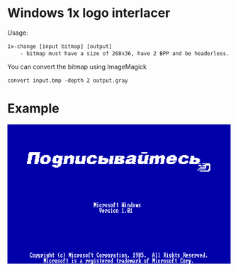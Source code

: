 # Windows 1x logo interlacer
Usage: 

    1x-change [input bitmap] [output]
        - bitmap must have a size of 268x36, have 2 BPP and be headerless.

You can convert the bitmap using ImageMagick

    convert input.bmp -depth 2 output.gray

# Example
![img](example.png)
